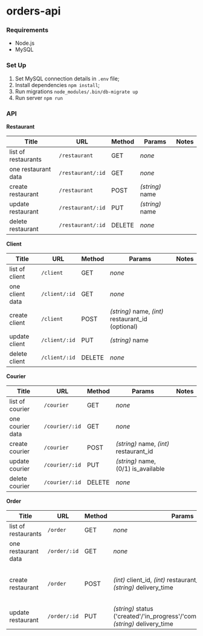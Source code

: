 # orders-api

### Requirements
* Node.js
* MySQL

### Set Up

1) Set MySQL connection details in `.env` file;
2) Install dependencies `npm install`;
3) Run migrations `node_modules/.bin/db-migrate up`
4) Run server `npm run`

### API

**Restaurant**

| Title               | URL                 | Method  | Params         | Notes  |
|---------------------|---------------------|---------|----------------|--------|
| list of restaurants | `/restaurant`       |  GET    | *none*         |        |
| one restaurant data | `/restaurant/:id`   |  GET    | *none*         |        |
| create restaurant   | `/restaurant`       |  POST   | *(string)* name  |        |
| update restaurant   | `/restaurant/:id`   |  PUT    | *(string)* name  |        |
| delete restaurant   | `/restaurant/:id`   |  DELETE | *none*         |        |

**Client**

| Title               | URL                 | Method  | Params         | Notes  |
|---------------------|---------------------|---------|----------------|--------|
| list of client | `/client`       |  GET    | *none*         |        |
| one client data | `/client/:id`   |  GET    | *none*         |        |
| create client   | `/client`       |  POST   | *(string)* name, *(int)* restaurant_id (optional)  |        |
| update client   | `/client/:id`   |  PUT    | *(string)* name  |        |
| delete client   | `/client/:id`   |  DELETE | *none*         |        |

**Courier**

| Title               | URL                 | Method  | Params         | Notes  |
|---------------------|---------------------|---------|----------------|--------|
| list of courier | `/courier`       |  GET    | *none*         |        |
| one courier data | `/courier/:id`   |  GET    | *none*         |        |
| create courier   | `/courier`       |  POST   | *(string)* name, *(int)* restaurant_id  |        |
| update courier   | `/courier/:id`   |  PUT    | *(string)* name, (0/1) is_available  |        |
| delete courier   | `/courier/:id`   |  DELETE | *none*         |        |

**Order**

| Title               | URL                 | Method  | Params         | Notes  |
|---------------------|---------------------|---------|----------------|--------|
| list of restaurants | `/order`       |  GET    | *none*         |        |
| one restaurant data | `/order/:id`   |  GET    | *none*         |        |
| create restaurant   | `/order`       |  POST   | *(int)* client_id, *(int)* restaurant_id, *(int)* courier_id, *(string)* delivery_time  |   delivery time in SQL date format  |
| update restaurant   | `/order/:id`   |  PUT    | *(string)* status ('created'/'in_progress'/'completed'/'canceled'), *(string)* delivery_time  |        |

